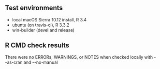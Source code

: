 ## Test environments
* local macOS Sierra 10.12 install, R 3.4
* ubuntu (on travis-ci), R 3.3.2
* win-builder (devel and release)

## R CMD check results

There were no ERRORs, WARNINGS, or NOTES
when checked locally with --as-cran and --no-manual
